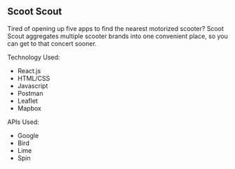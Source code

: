 ## Scoot Scout

Tired of opening up five apps to find the nearest motorized scooter? Scoot Scout aggregates multiple scooter brands into one convenient place, so you can get to that concert sooner. 

Technology Used:
* React.js
* HTML/CSS
* Javascript
* Postman
* Leaflet
* Mapbox

APIs Used:
* Google
* Bird
* Lime
* Spin

